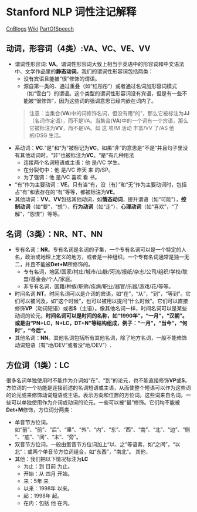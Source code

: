 
# Stanford NLP 词性注记解释 #
[CnBlogs](https://www.cnblogs.com/tonglin0325/p/6850901.html)
[Wiki](https://en.wikipedia.org/wiki/Brown_Corpus#Part-of-speech_tags_used)
[PartOfSpeech](https://stackoverflow.com/questions/1833252/java-stanford-nlp-part-of-speech-labels)
## 动词，形容词（4类）:VA、VC、VE、VV ###
* 谓词性形容词: **VA**。谓词性形容词大致上相当于英语中的形容词和中文语法中、文学作品里的**静态动词**。我们的谓词性形容词包括两类：
  * 没有宾语且能被“很”修饰的谓语。
  * 源自第一类的、通过重叠（如“红彤彤”）或者通过名词加形容词模式（如“雪白”）的谓语。这个类型的谓词性形容词没有宾语，但是有一些不能被“很修饰”，因为这些词的强调意思已经内嵌在词内了。
  > 注意：当集合(**VA**)中的词修饰名词，但没有用“的”，那么它被标注为**JJ**（名词作定语），而不是VA。当集合(**VA**)中的一个词有一个宾语，那么它被标注为**VV**，而不是VA。如 这 项/M 活动 丰富/VV 了/AS 他 的/DSG 生活。
* 系动词：**VC**.“是”和“为”被标记为**VC**。如果“非”的意思是“不是”并且句子里没有其他动词时，“非”也被标注为**VC**。“是”有几种用法
  * 连接两个名词短语或主语：他 是/VC 学生。
  * 在分裂句中：他 是/VC 昨天 来 的/SP。
  * 为了强调：他 是/VC 喜欢 看 书。
* “有”作为主要动词：**VE**。只有当“有，没｛有｝”和“无”作为主要动词时，包括占“有”和表存在的“有”等等，都被标注为**VE**。
* 其他动词：**VV**。**VV**包括其他动词，如**情态动词**，提升谓语（如“可能”），**控制动词**（如“要”，“想”），**行为动词**（如“走”），**心理动词**（如“喜欢”，“了解”，“怨恨”）等等。
## 名词（3类）：NR、NT、NN ###
* 专有名词：**NR**。专有名词是名词的子集，一个专有名词可以是一个特定的人名，政治或地理上定义的地方，或者是一种组织。一个专有名词通常是独一无二，并且不能被**Det+M**所修饰的。
  * 专有名词，地区/国家/村庄/城市/山脉/河流/报纸/杂志/公司/组织/学校/联盟/基金会/个人/家庭。
  * 非专有名词，国籍/种族/职称/疾病/职业/器官/乐器/游戏/花/等等。
* 时间名词:**NT**。时间名词可以是介词的宾语，如“在”，“从”，“到”，“等到”。它们可以被问及，如“这个时候”，也可以被用以提问“什么时候”。它们可以直接修饰**VP**（动词短语）或者**S**（主语）。像其他名词一样，时间名词可以是某些动词的论元。**时间名词可以是时间的名称，如“1990年”，“一月”，“汉朝”。或是由“PN+LC，N+LC，DT+N”等结构组成，例子：“一月”，“当今”，“何时”，“今后”。**
* 其他名词：**NN**。其他名词包括所有其他名词，除了地方名词，一般不能修饰动词短语（有“地/DEV”或者没“地/DEV”）.
## 方位词（1类）：LC ##
很多名词单独使用时不能作为介词如“在”、“到”的论元，也不能直接修饰**VP**或**S**。方位词的一个功能是连接前述的名词短语或主语，从而使整个短语可以作为这些词的论元或来修饰动词短语或主语。表示方向和位置的方位词。这些词来自名词。一些可以单独使用作为介词或动词的论元。一些可以被“最”修饰。它们均不能被**Det+M**修饰，方位词分两类：
  * 单音节方位词，如“前”、“前”、“后”、“里”、“外”、“内”、“东”、“西”、“南”、“北”、“边”、“侧”、“底”、“间”、“末”、“旁”。
  * 双音节方位词，一般由蛋音节方位词加上“以、之”等语素，如“之间”，“以北”；或两个单音节方位词组合，如“东西”，“南北”。
  其他，
  * 其他：我们把以下情况标注为**LC**
    * 为止：到 目前 为止。
    * 开始：从 四月 开始。
    * 来：5年 来
    * 以来：1998年 以来。
    * 起：1998年 起。
    * 在内：包括 他 在内。

